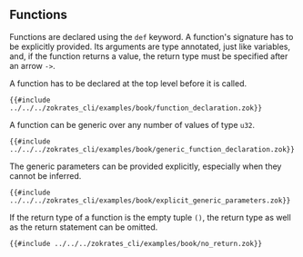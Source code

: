 ## Functions

Functions are declared using the `def` keyword. A function's signature has to be explicitly provided. 
Its arguments are type annotated, just like variables, and, if the function returns a value, 
the return type must be specified after an arrow `->`. 

A function has to be declared at the top level before it is called.

```zokrates
{{#include ../../../zokrates_cli/examples/book/function_declaration.zok}}
```

A function can be generic over any number of values of type `u32`.

```zokrates
{{#include ../../../zokrates_cli/examples/book/generic_function_declaration.zok}}
```

The generic parameters can be provided explicitly, especially when they cannot be inferred.

```zokrates
{{#include ../../../zokrates_cli/examples/book/explicit_generic_parameters.zok}}
```

If the return type of a function is the empty tuple `()`, the return type as well as the return statement can be omitted.

```zokrates
{{#include ../../../zokrates_cli/examples/book/no_return.zok}}
```